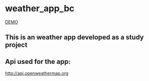 
# weather_app_bc
[DEMO](https://moscuet.github.io/weather_app_bc/)

## This is an weather app developed as a study project
## Api used for the app:
http://api.openweathermap.org 
